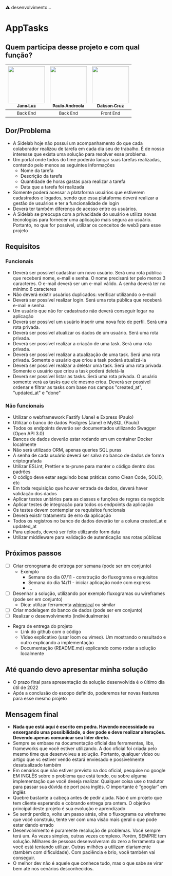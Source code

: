 ⚠️ desenvolvimento...

# AppTasks

## Quem participa desse projeto e com qual função?

| [<img src="https://avatars.githubusercontent.com/u/84737472?v=4" width=115><br><sub>Jane Luz</sub>](https://github.com/janeluz) |  [<img src="https://avatars.githubusercontent.com/u/94421128?v=4" width=115><br><sub>Paulo Andreola</sub>](https://github.com/pauloandreola) |  [<img src="https://avatars.githubusercontent.com/u/81385265?v=4" width=115><br><sub>Dakson Cruz</sub>](https://github.com/DaksonC) |
| :---: | :---: | :---: |
|<sub>Back End</sub>|<sub>Back End</sub>|<sub>Front End</sub>|

 

## Dor/Problema

- A Sidelab hoje não possui um acompanhamento do que cada colaborador realizou de tarefa em cada dia seu de trabalho. É de nosso interesse que exista uma solução para resolver esse problema.
- Um portal onde todos do time poderão lançar suas tarefas realizadas, contendo pelo menos as seguintes informações
    - Nome da tarefa
    - Descrição da tarefa
    - Quantidade de horas gastas para realizar a tarefa
    - Data que a tarefa foi realizada
- Somente poderá acessar a plataforma usuários que estiverem cadastrados e logados, sendo que essa plataforma deverá realizar a gestão de usuários e ter a funcionalidade de login
- Deverá ter também diferença de acesso entre os usuários.
- A Sidelab se preocupa com a privacidade do usuário e utiliza novas tecnologias para fornecer uma aplicação mais segura ao usuário. Portanto, no que for possível, utilizar os conceitos de web3 para esse projeto

## Requisitos

### Funcionais

- Deverá ser possível cadastrar um novo usuário. Será uma rota pública que receberá nome, e-mail e senha. O nome precisará ter pelo menos 3 caracteres. O e-mail deverá ser um e-mail válido. A senha deverá ter no mínimo 6 caracteres
- Não deverá existir usuários duplicados: verificar utilizando o e-mail
- Deverá ser possível realizar login. Será uma rota pública que receberá e-mail e senha.
- Um usuário que não for cadastrado não deverá conseguir logar na aplicação
- Deverá ser possível um usuário inserir uma nova foto de perfil. Será uma rota privada.
- Deverá ser possível atualizar os dados de um usuário. Será uma rota privada.
- Deverá ser possível realizar a criação de uma task. Será uma rota privada.
- Deverá ser possível realizar a atualização de uma task. Será uma rota privada. Somente o usuário que criou a task poderá atualizá-la
- Deverá ser possível realizar a deletar uma task. Será uma rota privada. Somente o usuário que criou a task poderá deletá-la
- Deverá ser possível listar as tasks. Será uma rota privada. O usuário somente verá as tasks que ele mesmo criou. Deverá ser possível ordenar e filtrar as tasks com base nos campos "created_at", "updated_at" e "done"

### Não funcionais

- Utilizar o webframework Fastify (Jane) e Express (Paulo)
- Utilizar o banco de dados Postgres (Jane) e MySQL (Paulo)
- Todos os endpoints deverão ser documentados utilizando Swagger (Open API 3.0)
- Bancos de dados deverão estar rodando em um container Docker localmente
- Não será utilizado ORM, apenas queries SQL puras
- A senha de cada usuário deverá ser salva no banco de dados de forma criptografada
- Utilizar ESLint, Prettier e ts-prune para manter o código dentro dos padrões
- O código deve estar seguindo boas práticas como Clean Code, SOLID, etc
- Em toda requisição que houver entrada de dados, deverá haver validação dos dados
- Aplicar testes unitários para as classes e funções de regras de negócio
- Aplicar testes de integração para todos os endpoints da aplicação
- Os testes devem contemplar os requisitos funcionais
- Deverá existir tratamento de erro da aplicação
- Todos os registros no banco de dados deverão ter a coluna created_at e updated_at
- Para uploads, deverá ser feito utilizando form data
- Utilizar middleware para validação de autenticação nas rotas públicas

## Próximos passos

- [ ]  Criar cronograma de entrega por semana (pode ser em conjunto)
    - Exemplo
        - Semana do dia 07/11 - construção do fluxograma e requisitos
        - Semana do dia 14/11 - iniciar aplicação node com express
        - …
- [ ]  Desenhar a solução, utilizando por exemplo fluxogramas ou wireframes (pode ser em conjunto)
    - Dica: utilizar ferramenta [whimsical](https://whimsical.com/) ou similar
- [ ]  Criar modelagem do banco de dados (pode ser em conjunto)
- [ ]  Realizar o desenvolvimento (individualmente)
- Regra de entrega do projeto
    - Link do github com o código
    - Vídeo explicativo (usar loom ou vimeo). Um mostrando o resultado e outro explicando a implementação
    - Documentação (README.md) explicando como rodar a solução localmente

## Até quando devo apresentar minha solução

- O prazo final para apresentação da solução desenvolvida é o último dia útil de 2022
- Após a conclusão do escopo definido, poderemos ter novas features para esse mesmo projeto

## Mensagem final

- **Nada que está aqui é escrito em pedra. Havendo necessidade ou enxergando uma possibilidade, o dev pode e deve realizar alterações. Devendo apenas comunicar seu líder direto.**
- Sempre se embase na documentação oficial das ferramentas, libs, frameworks que você estiver utilizando. A doc oficial foi criada pelo mesmo time que desenvolveu a solução. Portanto, qualquer vídeo ou artigo que vc estiver vendo estará enviesado e possivelmente desatualizado também
- Em cenários que não estiver previsto na doc oficial, pesquise no google EM INGLÊS sobre o problema que está tendo, ou sobre alguma implementação que você deseja realizar. Qualquer coisa use o tradutor para passar sua dúvida de port para inglês. O importante é “googlar” em inglês
- Quebre bastante a cabeça antes de pedir ajuda. Não é um projeto que tem cliente esperando e cobrando entrega pra ontem. O objetivo principal deste projeto é sua evolução e aprendizado
- Se sentir perdido, volte um passo atrás, olhe o fluxograma ou wireframe que você construiu, tente ver com uma visão mais geral o que pode estar dando errado
- Desenvolvimento é puramente resolução de problemas. Você sempre terá um. Às vezes simples, outras vezes complexo. Porém, SEMPRE tem solução. Milhares de pessoas desenvolveram do zero a ferramenta que você está tentando utilizar. Outras milhões a utilizam diariamente (também com dificuldade). Com paciência e brio, você também vai conseguir.
- O melhor dev não é aquele que conhece tudo, mas o que sabe se virar bem até nos cenários desconhecidos.
